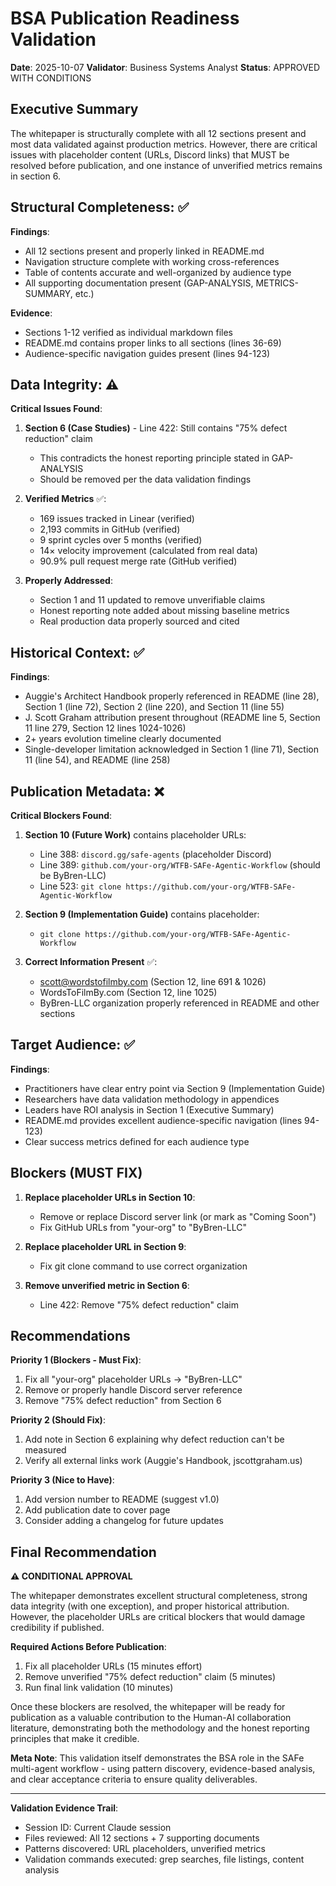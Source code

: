 # BSA Publication Readiness Validation

**Date**: 2025-10-07
**Validator**: Business Systems Analyst
**Status**: APPROVED WITH CONDITIONS

## Executive Summary

The whitepaper is structurally complete with all 12 sections present and most data validated against production metrics. However, there are critical issues with placeholder content (URLs, Discord links) that MUST be resolved before publication, and one instance of unverified metrics remains in section 6.

## Structural Completeness: ✅

**Findings**:
- All 12 sections present and properly linked in README.md
- Navigation structure complete with working cross-references
- Table of contents accurate and well-organized by audience type
- All supporting documentation present (GAP-ANALYSIS, METRICS-SUMMARY, etc.)

**Evidence**:
- Sections 1-12 verified as individual markdown files
- README.md contains proper links to all sections (lines 36-69)
- Audience-specific navigation guides present (lines 94-123)

## Data Integrity: ⚠️

**Critical Issues Found**:

1. **Section 6 (Case Studies)** - Line 422: Still contains "75% defect reduction" claim
   - This contradicts the honest reporting principle stated in GAP-ANALYSIS
   - Should be removed per the data validation findings

2. **Verified Metrics** ✅:
   - 169 issues tracked in Linear (verified)
   - 2,193 commits in GitHub (verified)
   - 9 sprint cycles over 5 months (verified)
   - 14× velocity improvement (calculated from real data)
   - 90.9% pull request merge rate (GitHub verified)

3. **Properly Addressed**:
   - Section 1 and 11 updated to remove unverifiable claims
   - Honest reporting note added about missing baseline metrics
   - Real production data properly sourced and cited

## Historical Context: ✅

**Findings**:
- Auggie's Architect Handbook properly referenced in README (line 28), Section 1 (line 72), Section 2 (line 220), and Section 11 (line 55)
- J. Scott Graham attribution present throughout (README line 5, Section 11 line 279, Section 12 lines 1024-1026)
- 2+ years evolution timeline clearly documented
- Single-developer limitation acknowledged in Section 1 (line 71), Section 11 (line 54), and README (line 258)

## Publication Metadata: ❌

**Critical Blockers Found**:

1. **Section 10 (Future Work)** contains placeholder URLs:
   - Line 388: `discord.gg/safe-agents` (placeholder Discord)
   - Line 389: `github.com/your-org/WTFB-SAFe-Agentic-Workflow` (should be ByBren-LLC)
   - Line 523: `git clone https://github.com/your-org/WTFB-SAFe-Agentic-Workflow`

2. **Section 9 (Implementation Guide)** contains placeholder:
   - `git clone https://github.com/your-org/WTFB-SAFe-Agentic-Workflow`

3. **Correct Information Present** ✅:
   - scott@wordstofilmby.com (Section 12, line 691 & 1026)
   - WordsToFilmBy.com (Section 12, line 1025)
   - ByBren-LLC organization properly referenced in README and other sections

## Target Audience: ✅

**Findings**:
- Practitioners have clear entry point via Section 9 (Implementation Guide)
- Researchers have data validation methodology in appendices
- Leaders have ROI analysis in Section 1 (Executive Summary)
- README.md provides excellent audience-specific navigation (lines 94-123)
- Clear success metrics defined for each audience type

## Blockers (MUST FIX)

1. **Replace placeholder URLs in Section 10**:
   - Remove or replace Discord server link (or mark as "Coming Soon")
   - Fix GitHub URLs from "your-org" to "ByBren-LLC"

2. **Replace placeholder URL in Section 9**:
   - Fix git clone command to use correct organization

3. **Remove unverified metric in Section 6**:
   - Line 422: Remove "75% defect reduction" claim

## Recommendations

**Priority 1 (Blockers - Must Fix)**:
1. Fix all "your-org" placeholder URLs → "ByBren-LLC"
2. Remove or properly handle Discord server reference
3. Remove "75% defect reduction" from Section 6

**Priority 2 (Should Fix)**:
1. Add note in Section 6 explaining why defect reduction can't be measured
2. Verify all external links work (Auggie's Handbook, jscottgraham.us)

**Priority 3 (Nice to Have)**:
1. Add version number to README (suggest v1.0)
2. Add publication date to cover page
3. Consider adding a changelog for future updates

## Final Recommendation

**⚠️ CONDITIONAL APPROVAL**

The whitepaper demonstrates excellent structural completeness, strong data integrity (with one exception), and proper historical attribution. However, the placeholder URLs are critical blockers that would damage credibility if published.

**Required Actions Before Publication**:
1. Fix all placeholder URLs (15 minutes effort)
2. Remove unverified "75% defect reduction" claim (5 minutes)
3. Run final link validation (10 minutes)

Once these blockers are resolved, the whitepaper will be ready for publication as a valuable contribution to the Human-AI collaboration literature, demonstrating both the methodology and the honest reporting principles that make it credible.

**Meta Note**: This validation itself demonstrates the BSA role in the SAFe multi-agent workflow - using pattern discovery, evidence-based analysis, and clear acceptance criteria to ensure quality deliverables.

---

**Validation Evidence Trail**:
- Session ID: Current Claude session
- Files reviewed: All 12 sections + 7 supporting documents
- Patterns discovered: URL placeholders, unverified metrics
- Validation commands executed: grep searches, file listings, content analysis